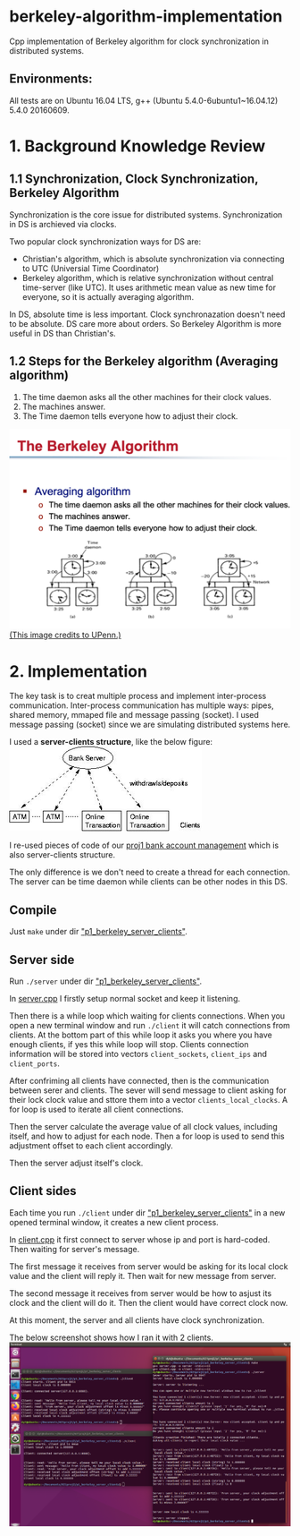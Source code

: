 # berkeley-algorithm-implementation
Cpp implementation of Berkeley algorithm for clock synchronization in distributed systems.

## Environments:

All tests are on Ubuntu 16.04 LTS, g++ (Ubuntu 5.4.0-6ubuntu1~16.04.12) 5.4.0 20160609.


# 1. Background Knowledge Review

## 1.1 Synchronization, Clock Synchronization, Berkeley Algorithm
Synchronization is the core issue for distributed systems. Synchronization in DS is archieved via clocks. 

Two popular clock synchronization ways for DS are:
- Christian's algorithm, which is absolute synchronization via connecting to UTC (Universial Time Coordinator)
- Berkeley algorithm, which is relative synchronization without central time-server (like UTC). It uses arithmetic mean value as new time for everyone, so it is actually averaging algorithm.

In DS, absolute time is less important. Clock synchronazation doesn't need to be absolute. DS care more about orders. So Berkeley Algorithm is more useful in DS than Christian's.



## 1.2 Steps for the Berkeley algorithm (Averaging algorithm)
1. The time daemon asks all the other machines for their clock values. 
2. The machines answer.
3. The Time daemon tells everyone how to adjust their clock.

![](img/berkeley.png)
[(This image credits to UPenn.)](https://www.cis.upenn.edu/~lee/07cis505/Lec/lec-ch6-synch1-PhysicalClock-v2.pdf)

# 2. Implementation

The key task is to creat multiple process and implement inter-process communication. Inter-process communication has multiple ways: pipes, shared memory, mmaped file and message passing (socket). I used message passing (socket) since we are simulating distributed systems here.

I used a **server-clients structure**, like the below figure:
![](img/server_clients.jpg)

I re-used pieces of code of our [proj1 bank account management](https://github.com/DayuanTan/DistributedOS-A-Centralized-Multi-User-Concurrent-Bank-Account-Manager-Multithread-Synchronization) which is also server-clients structure. 

The only difference is we don't need to create a thread for each connection.  
The server can be time daemon while clients can be other nodes in this DS.

## Compile

Just ```make``` under dir ["p1_berkeley_server_clients"](p1_berkeley_server_clients).

## Server side

Run ```./server``` under dir ["p1_berkeley_server_clients"](p1_berkeley_server_clients).

In [server.cpp](p1_berkeley_server_clients/server.cpp) I firstly setup normal socket and keep it listening.

Then there is a while loop which waiting for clients connections.
When you open a new terminal window and run ```./client``` it will catch connections from clients. At the bottom part of this while loop it asks you where you have enough clients, if yes this while loop will stop. Clients connection information will be stored into vectors ```client_sockets```, ```client_ips``` and ```client_ports```.

After confriming all clients have connected, then is the communication between serer and clients. The sever will send message to client asking for their lock clock value and sttore them into a vector ```clients_local_clocks```. A for loop is used to iterate all client connections.


Then the server calculate the average value of all clock values, including itself, and how to adjust for each node. Then a for loop is used to send this adjustment offset to each client accordingly.

Then the server adjust itself's clock.

## Client sides

Each time you run ```./client``` under dir ["p1_berkeley_server_clients"](p1_berkeley_server_clients) in a new opened terminal window, it creates a new client process.

In [client.cpp](p1_berkeley_server_clients/client.cpp) it first connect to server whose ip and port is hard-coded. Then waiting for server's message.

The first message it receives from server would be asking for its local clock value and the client will reply it. Then wait for new message from server.

The second message it receives from server would be how to asjust its clock and the client will do it. Then the client would have correct clock now.

At this moment, the server and all clients have clock synchronization.



The below screenshot shows how I ran it with 2 clients. 
![](img/record.png)

